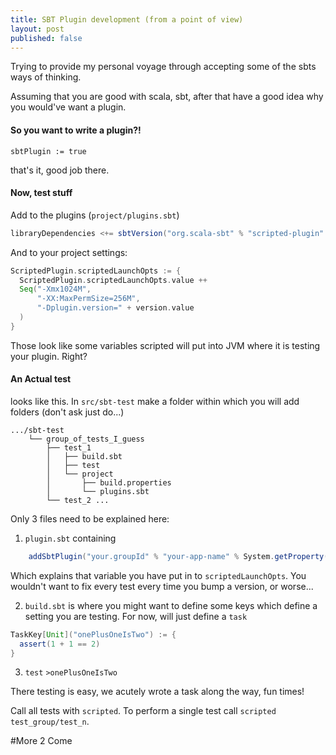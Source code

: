 ```yaml
---
title: SBT Plugin development (from a point of view)
layout: post
published: false
---
```


Trying to provide my personal voyage through accepting some of the sbts ways of thinking.

Assuming that you are good with scala, sbt, after that have a good idea why you would've want a plugin.



#### So you want to write a plugin?!

    sbtPlugin := true

that's it, good job there.



#### Now, test stuff

Add to the plugins (`project/plugins.sbt`)

```sbt
libraryDependencies <+= sbtVersion("org.scala-sbt" % "scripted-plugin" % _)
```

And to your project settings:
```sbt
ScriptedPlugin.scriptedLaunchOpts := { 
  ScriptedPlugin.scriptedLaunchOpts.value ++
  Seq("-Xmx1024M", 
      "-XX:MaxPermSize=256M", 
      "-Dplugin.version=" + version.value
  )
}
```
Those look like some variables scripted will put into JVM where it is testing your plugin. Right?

#### An Actual test
looks like this. In `src/sbt-test` make a folder within which you will add folders (don't ask just do...)

    .../sbt-test
        └── group_of_tests_I_guess
            ├── test_1
            │   ├── build.sbt
            │   ├── test
            │   └── project
            │       ├── build.properties
            │       └── plugins.sbt
            └── test_2 ...

Only 3 files need to be explained here:

1. `plugin.sbt` containing
```sbt
    addSbtPlugin("your.groupId" % "your-app-name" % System.getProperty("plugin.version"))
```
Which explains that variable you have put in to `scriptedLaunchOpts`. You wouldn't want to fix every test every time you bump a version, or worse...

2. `build.sbt` is where you might want to define some keys which define a setting you are testing. For now, will just define a `task`
```sbt
TaskKey[Unit]("onePlusOneIsTwo") := {
  assert(1 + 1 == 2)
}
```

3. `test` `>onePlusOneIsTwo`

There testing is easy, we acutely wrote a task along the way, fun times!

Call all tests with `scripted`.
To perform a single test call `scripted test_group/test_n`.


#More 2 Come